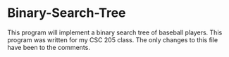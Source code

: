 # Binary-Search-Tree

This program will implement a binary search tree of baseball players.
This program was written for my CSC 205 class. The only changes to this file
have been to the comments.

